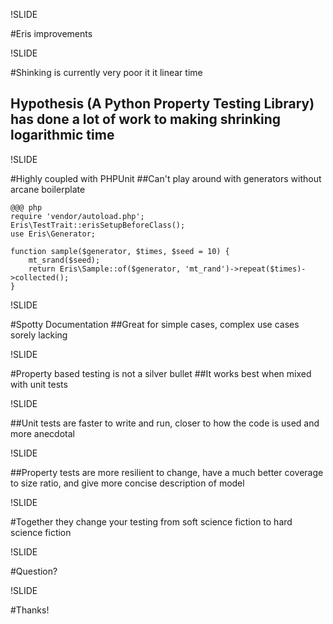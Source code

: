 !SLIDE

#Eris improvements

!SLIDE

#Shinking is currently very poor it it linear time
## Hypothesis (A Python Property Testing Library) has done a lot of work to making shrinking logarithmic time

!SLIDE

#Highly coupled with PHPUnit
##Can't play around with generators without arcane boilerplate

    @@@ php
    require 'vendor/autoload.php';
    Eris\TestTrait::erisSetupBeforeClass();
    use Eris\Generator;

    function sample($generator, $times, $seed = 10) {
        mt_srand($seed);
        return Eris\Sample::of($generator, 'mt_rand')->repeat($times)->collected();
    }

!SLIDE

#Spotty Documentation
##Great for simple cases, complex use cases sorely lacking

!SLIDE

#Property based testing is not a silver bullet
##It works best when mixed with unit tests


!SLIDE

##Unit tests are faster to write and run, closer to how the code is used and more anecdotal

!SLIDE

##Property tests are more resilient to change, have a much better coverage to size ratio, and give more concise description of model

!SLIDE

#Together they change your testing from soft science fiction to hard science fiction

!SLIDE

#Question?

!SLIDE

#Thanks!
